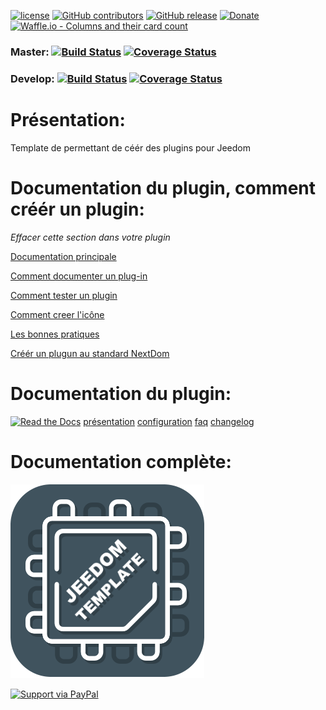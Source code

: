 
[![license](https://img.shields.io/github/license/NextDom/plugin-Multiloc.svg)](./LICENSE) [![GitHub contributors](https://img.shields.io/github/contributors/NextDom/plugin-Multiloc.svg)](../../graphs/contributors) [![GitHub release](https://img.shields.io/github/release/NextDom/plugin-Multiloc.svg)](../../releases) [![Donate](https://img.shields.io/badge/Donate-PayPal-green.svg)](https://www.paypal.me/_USERNAME) [![Waffle.io - Columns and their card count](https://badge.waffle.io/NextDom/plugin-Multiloc.svg?columns=all)](https://waffle.io/NextDom/plugin-Multiloc)

### Master: [![Build Status](https://travis-ci.org/NextDom/plugin-Multiloc.svg?branch=master)](https://travis-ci.org/NextDom/plugin-Multiloc)  [![Coverage Status](https://coveralls.io/repos/github/NextDom/plugin-Multiloc/badge.svg?branch=master)](https://coveralls.io/github/NextDom/plugin-Multiloc?branch=master)

### Develop: [![Build Status](https://travis-ci.org/NextDom/plugin-Multiloc.svg?branch=develop)](https://travis-ci.org/NextDom/plugin-Multiloc)  [![Coverage Status](https://coveralls.io/repos/github/NextDom/plugin-Multiloc/badge.svg?branch=develop)](https://coveralls.io/github/NextDom/plugin-Multiloc?branch=develop)

# Présentation:

Template de permettant de céér des plugins pour Jeedom

# Documentation du plugin, comment créér un plugin:

*Effacer cette section dans votre plugin*

[Documentation principale](https://github.com/rjullien/plugin-Multiloc/blob/develop/docs/fr_FR/index-Multiloc.md)

[Comment documenter un plug-in](https://github.com/NextDom/NextDom/wiki/Documentation-d'un-Plugin)

[Comment tester un plugin](https://github.com/NextDom/NextDom/wiki/Tester-un-plugin-avec-travis-ci)

[Comment creer l'icône](https://github.com/NextDom/NextDom/wiki/07-Cr%C3%A9ation-d'une-icone-plugin)

[Les bonnes pratiques](https://github.com/NextDom/NextDom/wiki/Bonnes-pratiques-pour-les-plugins)

[Créér un plugun au standard NextDom](https://github.com/NextDom/NextDom/wiki/PROJET-:-Crit%C3%A8re-de-validation-d'un-plugin)

# Documentation du plugin:
[![Read the Docs](https://img.shields.io/readthedocs/pip.svg)](docs/fr_FR/presentation.md)
[présentation](docs/fr_FR/presentation.md) [configuration](docs/fr_FR/configuration.md) [faq](docs/fr_FR/faq.md) [changelog](docs/fr_FR/changelog.md)

# Documentation complète:

[![Read the Docs](plugin_info/Multiloc_icon.png)](https://NextDom.github.io/plugin-Multiloc)


[![Support via PayPal](https://cdn.rawgit.com/twolfson/paypal-github-button/1.0.0/dist/button.svg)](https://www.paypal.me/_USERNAME/)
